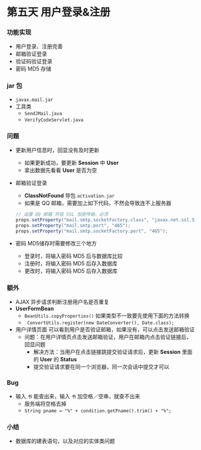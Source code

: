 # 第五天 用户登录&注册

### 功能实现

* 用户登录、注册完善
* 邮箱验证登录
* 验证码验证登录
* 密码 MD5 存储

### jar 包

* `javax.mail.jar`
* 工具类
  * `SendJMail.java`
  * `VerifyCodeServlet.java`

### 问题

* 更新用户信息时，回显没有及时更新

  * 如果更新成功，要更新 **Session** 中 **User**
  * 拿出数据先看看 **User** 是否为空

* 邮箱验证登录

  * **ClassNotFound** 导包 `activation.jar`
  * 如果是 QQ 邮箱，需要加上如下代码，不然会导致连不上服务器

  ```java
  // 设置 QQ 邮箱 开启 SSL 加密传输，必须
  props.setProperty("mail.smtp.socketFactory.class", "javax.net.ssl.SSLSocketFactory");
  props.setProperty("mail.smtp.port", "465");
  props.setProperty("mail.smtp.socketFactory.port", "465");
  ```

* 密码 MD5储存时需要修改三个地方

  * 登录时，将输入密码 MD5 后与数据库比较
  * 注册时，将输入密码 MD5 后存入数据库
  * 更改时，将输入密码 MD5 后存入数据库

### 额外

* AJAX 异步请求判断注册用户名是否重复
* **UserFormBean**
  * `BeanUtils.copyProperties()`  如果类型不一致要先使用下面的方法转换
  * ` ConvertUtils.register(new DateConverter(), Date.class);`
* 用户详情页面 可以看到用户是否验证邮箱，如果没有，可以点击发送邮箱验证
  * 问题：在用户详情页点击发送邮箱验证，用户在邮箱内点击验证链接后，回显问题
    * 解决方法：当用户在点击链接跳提交验证请求后，更新 **Session** 里面的 **User** 的 **Status** 
    * 提交验证请求要在同一个浏览器，同一次会话中提交才可以

### Bug

* 输入 `书` 能查出来，输入 `书` 加空格／空串，就查不出来
  * 服务端将空格去掉
  * `String pname = "%" + condition.getPname().trim() + "%";`

### 小结

* 数据库的建表语句，以及对应的实体类问题



